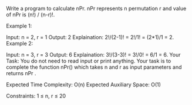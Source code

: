 Write a program to calculate nPr. nPr represents n permutation r and value of nPr is (n!) / (n-r)!.

Example 1:

Input: n = 2, r = 1
Output: 2
Explaination: 2!/(2-1)! = 2!/1! = (2*1)/1 = 2.
Example 2:

Input: n = 3, r = 3
Output: 6
Explaination: 3!/(3-3)! = 3!/0! = 6/1 = 6.
Your Task:
You do not need to read input or print anything. Your task is to complete the function nPr() which takes n and r as input parameters and returns nPr .

Expected Time Complexity: O(n)
Expected Auxiliary Space: O(1)

Constraints:
1 ≤ n, r ≤ 20

